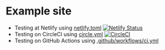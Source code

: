 # Example site

- Testing at Netlify using [netlify.toml](./netlify.toml) [![Netlify Status](https://api.netlify.com/api/v1/badges/ce76c952-77df-4e41-a5ce-e4376fcf3c95/deploy-status)](https://app.netlify.com/sites/ceceliacreates-nuxt/deploys)
- Testing on CircleCI using [circle.yml](./circle.yml) [![CircleCI](https://circleci.com/gh/bahmutov/ceceliacreates-nuxt/tree/netlify-cypress.svg?style=svg)](https://circleci.com/gh/bahmutov/ceceliacreates-nuxt/tree/netlify-cypress)
- Testing on GitHub Actions using [.github/workflows/ci.yml](./.github/workflows/ci.yml)
